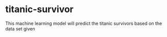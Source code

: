 # titanic-survivor
This machine learning model will predict the titanic survivors based on the data set given
